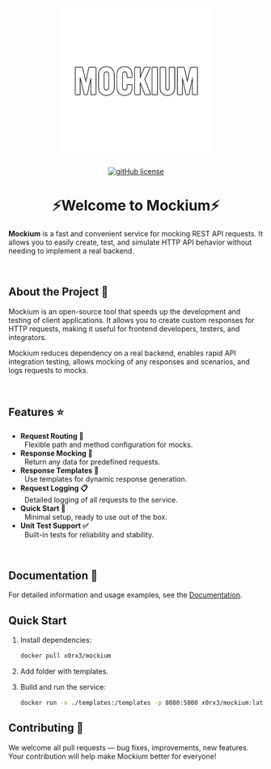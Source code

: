 <div align="center">

<img width="300" alt="Mockium logo" src="assets/logo.png">

[![gitHub license](https://img.shields.io/badge/license-MIT-blue.svg)](LICENSE.md)
</div>

<h1 align="center">⚡Welcome to Mockium⚡</h1>

**Mockium** is a fast and convenient service for mocking REST API requests. It allows you to easily create, test, and simulate HTTP API behavior without needing to implement a real backend.

<br />

## About the Project 🚀

Mockium is an open-source tool that speeds up the development and testing of client applications. It allows you to create custom responses for HTTP requests, making it useful for frontend developers, testers, and integrators.

Mockium reduces dependency on a real backend, enables rapid API integration testing, allows mocking of any responses and scenarios, and logs requests to mocks.

<br />

## Features ⭐

- **Request Routing 🔀**  
  &nbsp; Flexible path and method configuration for mocks.
- **Response Mocking 📝**  
  &nbsp; Return any data for predefined requests.
- **Response Templates 📄**  
  &nbsp; Use templates for dynamic response generation.
- **Request Logging 📋**  
  &nbsp; Detailed logging of all requests to the service.
- **Quick Start 🚀**  
  &nbsp; Minimal setup, ready to use out of the box.
- **Unit Test Support ✅**  
  &nbsp; Built-in tests for reliability and stability.

<br />

## Documentation 📕

For detailed information and usage examples, see the [Documentation](docs/README.md).

## Quick Start

1. Install dependencies:
    ```sh
    docker pull x0rx3/mockium
    ```

3. Add folder with templates.

3. Build and run the service:
    ```sh
    docker run -v ./templates:/templates -p 8080:5000 x0rx3/mockium:latest -template /templates
    ```


## Contributing 🙏

We welcome all pull requests — bug fixes, improvements, new features. Your contribution will help make Mockium better for everyone!

<br />
<br />
<br />
